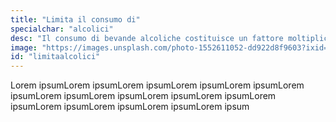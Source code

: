 ```yaml
---
title: "Limita il consumo di"
specialchar: "alcolici"
desc: "Il consumo di bevande alcoliche costituisce un fattore moltiplicativo nel rischio di tumori."
image: "https://images.unsplash.com/photo-1552611052-dd922d8f9603?ixid=MnwxMjA3fDB8MHxwaG90by1wYWdlfHx8fGVufDB8fHx8&ixlib=rb-1.2.1&auto=format&fit=crop&w=1001&q=80"
id: "limitaalcolici"
---
```


Lorem ipsumLorem ipsumLorem ipsumLorem ipsumLorem ipsumLorem ipsumLorem ipsumLorem ipsumLorem ipsumLorem ipsumLorem ipsumLorem ipsumLorem ipsumLorem ipsumLorem ipsum
